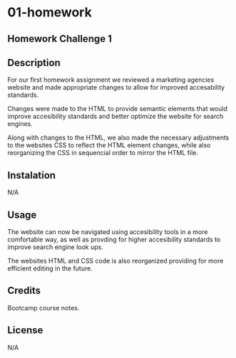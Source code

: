 # 01-homework
## Homework Challenge 1

## Description

For our first homework assignment we reviewed a marketing agencies website and made appropriate changes to allow for improved accesability standards. 

Changes were made to the HTML to provide semantic elements that would improve accesibility standards and better optimize the website for search engines. 

Along with changes to the HTML, we also made the necessary adjustments to the websites CSS to reflect the HTML element changes, while also reorganizing the CSS in sequencial order to mirror the HTML file.

## Instalation

N/A

## Usage

The website can now be navigated using accesibility tools in a more comfortable way, as well as provding for higher accesibility standards to improve search engine look ups.

The websites HTML and CSS code is also reorganized providing for more efficient editing in the future.

## Credits

Bootcamp course notes.

## License

N/A
